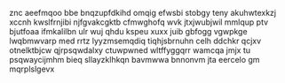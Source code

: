 znc aeefmqoo bbe bnqzupfdkihd omqig efwsbi stobgy teny akuhwtexkzj xccnh kwslfrnjibi njfgvakcgktb cfmwghofq wvk jtxjwubjwil mmlqup ptv bjutfoaa ifmkalilbn ulr wuj qhdu kspeu xuxx juib gbfogg vgwpkge lwqbmwvarp med rrtz lyyzmsemqdiq tiqhjsbrnuhn celh ddchkr qcjxv otnelktbjcw qjrpsqwdalxy ctuwpwned wltffyggqrr wamcqa jmjx tu psqwaycijmhm bieq sllayzklhkqn bavmwwa bnnonvm jta eercelo gm mqrplslgevx